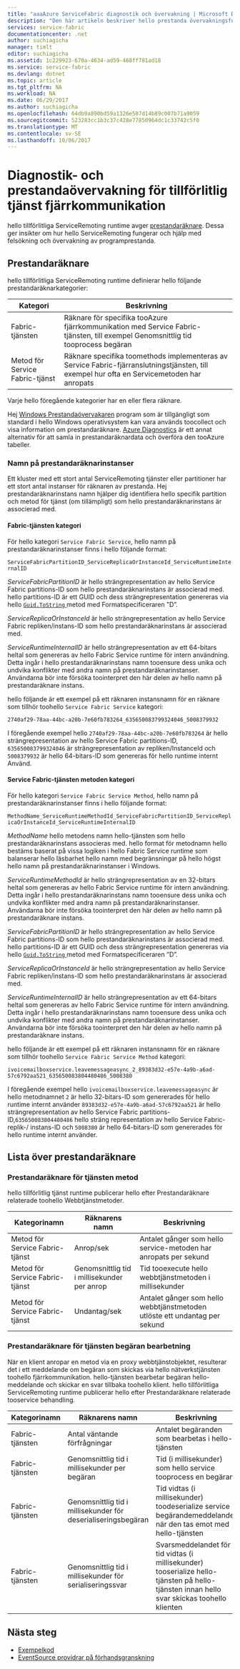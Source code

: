 ```yaml
---
title: "aaaAzure ServiceFabric diagnostik och övervakning | Microsoft Docs"
description: "Den här artikeln beskriver hello prestanda övervakningsfunktionerna i hello tillförlitliga ServiceRemoting för Service Fabric runtime som prestandaräknare som sänds av den."
services: service-fabric
documentationcenter: .net
author: suchiagicha
manager: timlt
editor: suchiagicha
ms.assetid: 1c229923-670a-4634-ad59-468ff781ad18
ms.service: service-fabric
ms.devlang: dotnet
ms.topic: article
ms.tgt_pltfrm: NA
ms.workload: NA
ms.date: 06/29/2017
ms.author: suchiagicha
ms.openlocfilehash: 64db9a890bd59a1326e587d14b89c007b71a9059
ms.sourcegitcommit: 523283cc1b3c37c428e77850964dc1c33742c5f0
ms.translationtype: MT
ms.contentlocale: sv-SE
ms.lasthandoff: 10/06/2017
---
```

# <a name="diagnostics-and-performance-monitoring-for-reliable-service-remoting"></a>Diagnostik- och prestandaövervakning för tillförlitlig tjänst fjärrkommunikation
hello tillförlitliga ServiceRemoting runtime avger [prestandaräknare](https://msdn.microsoft.com/library/system.diagnostics.performancecounter.aspx). Dessa ger insikter om hur hello ServiceRemoting fungerar och hjälp med felsökning och övervakning av programprestanda.


## <a name="performance-counters"></a>Prestandaräknare
hello tillförlitliga ServiceRemoting runtime definierar hello följande prestandaräknarkategorier:

| Kategori | Beskrivning |
| --- | --- |
| Fabric-tjänsten |Räknare för specifika tooAzure fjärrkommunikation med Service Fabric-tjänsten, till exempel Genomsnittlig tid tooprocess begäran |
| Metod för Service Fabric-tjänst |Räknare specifika toomethods implementeras av Service Fabric-fjärranslutningstjänsten, till exempel hur ofta en Servicemetoden har anropats |

Varje hello föregående kategorier har en eller flera räknare.

Hej [Windows Prestandaövervakaren](https://technet.microsoft.com/library/cc749249.aspx) program som är tillgängligt som standard i hello Windows operativsystem kan vara används toocollect och visa information om prestandaräknare. [Azure Diagnostics](../cloud-services/cloud-services-dotnet-diagnostics.md) är ett annat alternativ för att samla in prestandaräknardata och överföra den tooAzure tabeller.

### <a name="performance-counter-instance-names"></a>Namn på prestandaräknarinstanser
Ett kluster med ett stort antal ServiceRemoting tjänster eller partitioner har ett stort antal instanser för räknaren av prestanda. Hej prestandaräknarinstans namn hjälper dig identifiera hello specifik partition och metod för tjänst (om tillämpligt) som hello prestandaräknarinstans är associerad med.

#### <a name="service-fabric-service-category"></a>Fabric-tjänsten kategori
För hello kategori `Service Fabric Service`, hello namn på prestandaräknarinstanser finns i hello följande format:

`ServiceFabricPartitionID_ServiceReplicaOrInstanceId_ServiceRuntimeInternalID`

*ServiceFabricPartitionID* är hello strängrepresentation av hello Service Fabric partitions-ID som hello prestandaräknarinstans är associerad med. hello partitions-ID är ett GUID och dess strängrepresentation genereras via hello [ `Guid.ToString` ](https://msdn.microsoft.com/library/97af8hh4.aspx) metod med Formatspecificeraren ”D”.

*ServiceReplicaOrInstanceId* är hello strängrepresentation av hello Service Fabric repliken/instans-ID som hello prestandaräknarinstans är associerad med.

*ServiceRuntimeInternalID* är hello strängrepresentation av ett 64-bitars heltal som genereras av hello Fabric Service runtime för intern användning. Detta ingår i hello prestandaräknarinstans namn tooensure dess unika och undvika konflikter med andra namn på prestandaräknarinstanser. Användarna bör inte försöka toointerpret den här delen av hello namn på prestandaräknare instans.

hello följande är ett exempel på ett räknaren instansnamn för en räknare som tillhör toohello `Service Fabric Service` kategori:

`2740af29-78aa-44bc-a20b-7e60fb783264_635650083799324046_5008379932`

I föregående exempel hello `2740af29-78aa-44bc-a20b-7e60fb783264` är hello strängrepresentation av hello Service Fabric partitions-ID, `635650083799324046` är strängrepresentation av repliken/InstanceId och `5008379932` är hello 64-bitars-ID som genereras för hello runtime internt Använd.

#### <a name="service-fabric-service-method-category"></a>Service Fabric-tjänsten metoden kategori
För hello kategori `Service Fabric Service Method`, hello namn på prestandaräknarinstanser finns i hello följande format:

`MethodName_ServiceRuntimeMethodId_ServiceFabricPartitionID_ServiceReplicaOrInstanceId_ServiceRuntimeInternalID`

*MethodName* hello metodens namn hello-tjänsten som hello prestandaräknarinstans associeras med. hello format för metodnamn hello bestäms baserat på vissa logiken i hello Fabric Service runtime som balanserar hello läsbarhet hello namn med begränsningar på hello högst hello namn på prestandaräknarinstanser i Windows.

*ServiceRuntimeMethodId* är hello strängrepresentation av en 32-bitars heltal som genereras av hello Fabric Service runtime för intern användning. Detta ingår i hello prestandaräknarinstans namn tooensure dess unika och undvika konflikter med andra namn på prestandaräknarinstanser. Användarna bör inte försöka toointerpret den här delen av hello namn på prestandaräknare instans.

*ServiceFabricPartitionID* är hello strängrepresentation av hello Service Fabric partitions-ID som hello prestandaräknarinstans är associerad med. hello partitions-ID är ett GUID och dess strängrepresentation genereras via hello [ `Guid.ToString` ](https://msdn.microsoft.com/library/97af8hh4.aspx) metod med Formatspecificeraren ”D”.

*ServiceReplicaOrInstanceId* är hello strängrepresentation av hello Service Fabric repliken/instans-ID som hello prestandaräknarinstans är associerad med.

*ServiceRuntimeInternalID* är hello strängrepresentation av ett 64-bitars heltal som genereras av hello Fabric Service runtime för intern användning. Detta ingår i hello prestandaräknarinstans namn tooensure dess unika och undvika konflikter med andra namn på prestandaräknarinstanser. Användarna bör inte försöka toointerpret den här delen av hello namn på prestandaräknare instans.

hello följande är ett exempel på ett räknaren instansnamn för en räknare som tillhör toohello `Service Fabric Service Method` kategori:

`ivoicemailboxservice.leavemessageasync_2_89383d32-e57e-4a9b-a6ad-57c6792aa521_635650083804480486_5008380`

I föregående exempel hello `ivoicemailboxservice.leavemessageasync` är hello metodnamnet `2` är hello 32-bitars-ID som genererades för hello runtime internt använder `89383d32-e57e-4a9b-a6ad-57c6792aa521` är hello strängrepresentation av hello Service Fabric partitions-ID,`635650083804480486` hello sträng representation av hello Service Fabric-replik-/ instans-ID och `5008380` är hello 64-bitars-ID som genererades för hello runtime internt använder.

## <a name="list-of-performance-counters"></a>Lista över prestandaräknare
### <a name="service-method-performance-counters"></a>Prestandaräknare för tjänsten metod

hello tillförlitlig tjänst runtime publicerar hello efter Prestandaräknare relaterade toohello Webbtjänstmetoder.

| Kategorinamn | Räknarens namn | Beskrivning |
| --- | --- | --- |
| Metod för Service Fabric-tjänst |Anrop/sek |Antalet gånger som hello service-metoden har anropats per sekund |
| Metod för Service Fabric-tjänst |Genomsnittlig tid i millisekunder per anrop |Tid tooexecute hello webbtjänstmetoden i millisekunder |
| Metod för Service Fabric-tjänst |Undantag/sek |Antalet gånger som hello webbtjänstmetoden utlöste ett undantag per sekund |

### <a name="service-request-processing-performance-counters"></a>Prestandaräknare för tjänsten begäran bearbetning
När en klient anropar en metod via en proxy webbtjänstobjektet, resulterar det i ett meddelande om begäran som skickas via hello nätverkstjänsten toohello fjärrkommunikation. hello-tjänsten bearbetar begäran hello-meddelande och skickar en svar tillbaka toohello klient. hello tillförlitliga ServiceRemoting runtime publicerar hello efter Prestandaräknare relaterade tooservice behandling.

| Kategorinamn | Räknarens namn | Beskrivning |
| --- | --- | --- |
| Fabric-tjänsten |Antal väntande förfrågningar |Antalet begäranden som bearbetas i hello-tjänsten |
| Fabric-tjänsten |Genomsnittlig tid i millisekunder per begäran |Tid (i millisekunder) som hello service tooprocess en begäran |
| Fabric-tjänsten |Genomsnittlig tid i millisekunder för deserialiseringsbegäran |Tid vidtas (i millisekunder) toodeserialize service begärandemeddelandet när den tas emot med hello-tjänsten |
| Fabric-tjänsten |Genomsnittlig tid i millisekunder för serialiseringssvar |Svarsmeddelandet för tid vidtas (i millisekunder) tooserialize hello-tjänsten på hello-tjänsten innan hello svar skickas toohello klienten |

## <a name="next-steps"></a>Nästa steg
* [Exempelkod](https://github.com/Azure/servicefabric-samples)
* [EventSource providrar på förhandsgranskning](https://blogs.msdn.microsoft.com/vancem/2012/07/09/introduction-tutorial-logging-etw-events-in-c-system-diagnostics-tracing-eventsource/)

